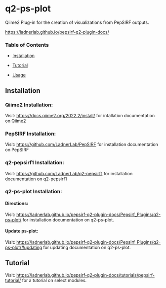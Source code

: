 # q2-ps-plot
Qiime2 Plug-in for the creation of visualizations from PepSIRF outputs.

https://ladnerlab.github.io/pepsirf-q2-plugin-docs/

### Table of Contents
- [Installation](https://github.com/LadnerLab/q2-ps-plot#installation)

- [Tutorial](https://github.com/LadnerLab/q2-ps-plot#tutorial)

- [Usage](https://github.com/LadnerLab/q2-ps-plot#usage)

## Installation

### Qiime2 Installation:
Visit: https://docs.qiime2.org/2022.2/install/ for intallation documentation on Qiime2

### PepSIRF Installation:
Visit: https://github.com/LadnerLab/PepSIRF for installation documentation on PepSIRF

### q2-pepsirf1 Installation:
Visit: https://github.com/LadnerLab/q2-pepsirf1 for installation documentation on q2-pepsirf1

### q2-ps-plot Installation:

#### Directions:

Visit: https://ladnerlab.github.io/pepsirf-q2-plugin-docs/Pepsirf_Plugins/q2-ps-plot/ for installation documentation on q2-ps-plot.

#### Update ps-plot:

Visit: https://ladnerlab.github.io/pepsirf-q2-plugin-docs/Pepsirf_Plugins/q2-ps-plot/#updating for updating documentation on q2-ps-plot.

## Tutorial

Visit: https://ladnerlab.github.io/pepsirf-q2-plugin-docs/tutorials/pepsirf-tutorial/ for a tutorial on select modules.
